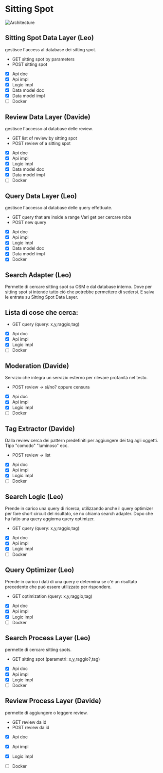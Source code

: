 # Sitting Spot

![Architecture](https://drive.google.com/uc?id=1zdPsijnLdop0RNGODiwsK2JCv_GjBfz1)


## Sitting Spot Data Layer (Leo)

gestisce l'access al database dei sitting spot.

- GET sitting spot by parameters
- POST sitting spot

- [x] Api doc
- [x] Api impl
- [x] Logic impl
- [x] Data model doc
- [x] Data model impl
- [ ] Docker

## Review Data Layer (Davide)

gestisce l'accesso al database delle review.

- GET list of review by sitting spot
- POST review of a sitting spot

- [x] Api doc
- [x] Api impl
- [x] Logic impl
- [x] Data model doc
- [x] Data model impl
- [ ] Docker

## Query Data Layer (Leo)

gestisce l'accesso al database delle query effettuate.

- GET query that are inside a range
Vari get per cercare roba
- POST new query

- [x] Api doc
- [x] Api impl
- [x] Logic impl
- [x] Data model doc
- [x] Data model impl
- [x] Docker

## Search Adapter (Leo)

Permette di cercare sitting spot su OSM e dal database interno.
Dove per sitting spot si intende tutto ciò che potrebbe permettere di sedersi.
E salva le entrate su Sitting Spot Data Layer.

Lista di cose che cerca:
- 

- GET query (query: x,y,raggio,tag)

- [x] Api doc
- [x] Api impl
- [x] Logic impl
- [ ] Docker

## Moderation (Davide)

Servizio che integra un servizio esterno per rilevare profanità nel testo.

- POST review -> si/no? oppure censura

- [x] Api doc
- [x] Api impl
- [x] Logic impl
- [ ] Docker

## Tag Extractor (Davide)

Dalla review cerca dei pattern predefiniti per aggiungere dei tag agli oggetti.
Tipo "comodo" "luminoso" ecc.

- POST review -> list<tag>

- [x] Api doc
- [x] Api impl
- [x] Logic impl
- [ ] Docker

## Search Logic (Leo)

Prende in carico una query di ricerca, utilizzando anche il query optimizer per fare short circuit del risultato, se no chiama search adapter.
Dopo che ha fatto una query aggiorna query optimizer.

- GET query (query: x,y,raggio,tag)

- [x] Api doc
- [x] Api impl
- [x] Logic impl
- [ ] Docker

## Query Optimizer (Leo)

Prende in carico i dati di una query e determina se c'è un risultato precedente che può essere utilizzato per rispondere.

- GET optimization (query: x,y,raggio,tag)

- [x] Api doc
- [x] Api impl
- [x] Logic impl
- [ ] Docker

## Search Process Layer (Leo)

permette di cercare sitting spots.

- GET sitting spot (parametri: x,y,raggio?,tag)

- [x] Api doc
- [x] Api impl
- [x] Logic impl
- [ ] Docker

## Review Process Layer (Davide)

permette di aggiungere o leggere review.

- GET review da id
- POST review da id
- [x] Api doc
- [x] Api impl
- [x] Logic impl
- [ ] Docker




